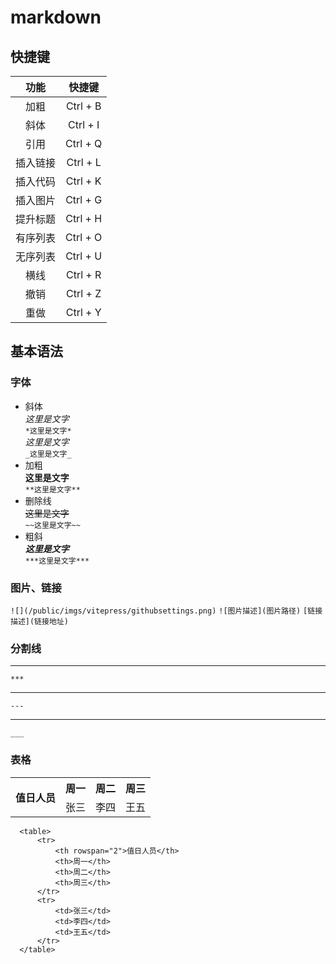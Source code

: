 # **markdown**

## 快捷键

功能|快捷键
:-:|:-:
加粗|Ctrl + B
斜体|Ctrl + I
引用|Ctrl + Q
插入链接|Ctrl + L
插入代码|Ctrl + K
插入图片|Ctrl + G
提升标题|Ctrl + H
有序列表|Ctrl + O
无序列表|Ctrl + U
横线|Ctrl + R
撤销|Ctrl + Z
重做|Ctrl + Y

## 基本语法

### 字体
- 斜体  
  *这里是文字*  
  `*这里是文字*`  
  _这里是文字_  
  `_这里是文字_`
- 加粗  
  **这里是文字**  
  `**这里是文字**`  
- 删除线  
  ~~这里是文字~~  
  `~~这里是文字~~`
- 粗斜  
  ***这里是文字***  
  `***这里是文字***`

### 图片、链接  
`![](/public/imgs/vitepress/githubsettings.png)`
`![图片描述](图片路径)`
`[链接描述](链接地址)`   

### 分割线  

***
`***`   

---   
`---`  

___  
`___`  

### 表格  

<table>
    <tr>
        <th rowspan="2">值日人员</th>
        <th>周一</th>
        <th>周二</th>
        <th>周三</th>
    </tr>
    <tr>
        <td>张三</td>
        <td>李四</td>
        <td>王五</td>
    </tr>
</table>

```
  <table>
      <tr>
          <th rowspan="2">值日人员</th>
          <th>周一</th>
          <th>周二</th>
          <th>周三</th>
      </tr>
      <tr>
          <td>张三</td>
          <td>李四</td>
          <td>王五</td>
      </tr>
  </table>
```



